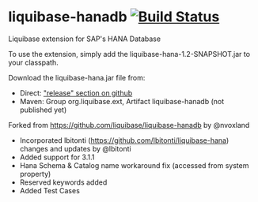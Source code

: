 liquibase-hanadb [![Build Status](https://travis-ci.org/panthers/liquibase-hanadb.svg?branch=master)](https://travis-ci.org/panthers/liquibase-hanadb)
================

Liquibase extension for SAP's HANA Database

To use the extension, simply add the liquibase-hana-1.2-SNAPSHOT.jar to your classpath.

Download the liquibase-hana.jar file from:
* Direct: ["release" section on github](https://github.com/panthers/liquibase-hanadb/releases)
* Maven: Group org.liquibase.ext, Artifact liquibase-hanadb (not published yet)

Forked from https://github.com/liquibase/liquibase-hanadb by @nvoxland
* Incorporated lbitonti (https://github.com/lbitonti/liquibase-hana) changes and updates by @lbitonti
* Added support for 3.1.1
* Hana Schema & Catalog name workaround fix (accessed from system property)
* Reserved keywords added
* Added Test Cases
